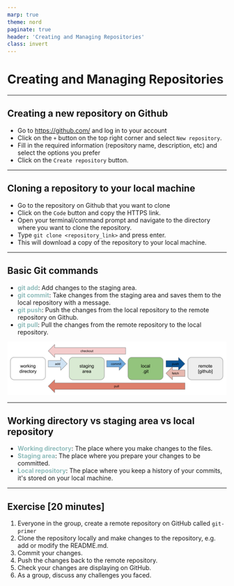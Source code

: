 ```yaml
---
marp: true
theme: nord
paginate: true
header: 'Creating and Managing Repositories'
class: invert
---
```


# Creating and Managing Repositories

---

## Creating a new repository on Github

- Go to <https://github.com/> and log in to your account
- Click on the `+` button on the top right corner and select `New repository`.
- Fill in the required information (repository name, description, etc) and select the options you prefer
- Click on the `Create repository` button.

---

## Cloning a repository to your local machine

- Go to the repository on Github that you want to clone
- Click on the `Code` button and copy the HTTPS link.
- Open your terminal/command prompt and navigate to the directory where you want to clone the repository.
- Type `git clone <repository_link>` and press enter.
- This will download a copy of the repository to your local machine.

---

## Basic Git commands

- <span style="color: #8FBCBB;">**git add**</span>: Add changes to the staging area.
- <span style="color: #8FBCBB;">**git commit**</span>: Take changes from the staging area and saves them to the local repository with a message.
- <span style="color: #8FBCBB;">**git push**</span>: Push the changes from the local repository to the remote repository on Github.
- <span style="color: #8FBCBB;">**git pull**</span>: Pull the changes from the remote repository to the local repository.

![width:550px](../assets/img/basic-git.png)

---

## Working directory vs staging area vs local repository

- <span style="color: #8FBCBB;">**Working directory**</span>: The place where you make changes to the files.
- <span style="color: #8FBCBB;">**Staging area**</span>: The place where you prepare your changes to be committed.
- <span style="color: #8FBCBB;">**Local repository**</span>: The place where you keep a history of your commits, it's stored on your local machine.

---

## Exercise [20 minutes]

1. Everyone in the group, create a remote repository on GitHub called `git-primer`
2. Clone the repository locally and make changes to the repository, e.g. add or modify the README.md.
3. Commit your changes.
4. Push the changes back to the remote repository.
5. Check your changes are displaying on GitHub.
6. As a group, discuss any challenges you faced.
